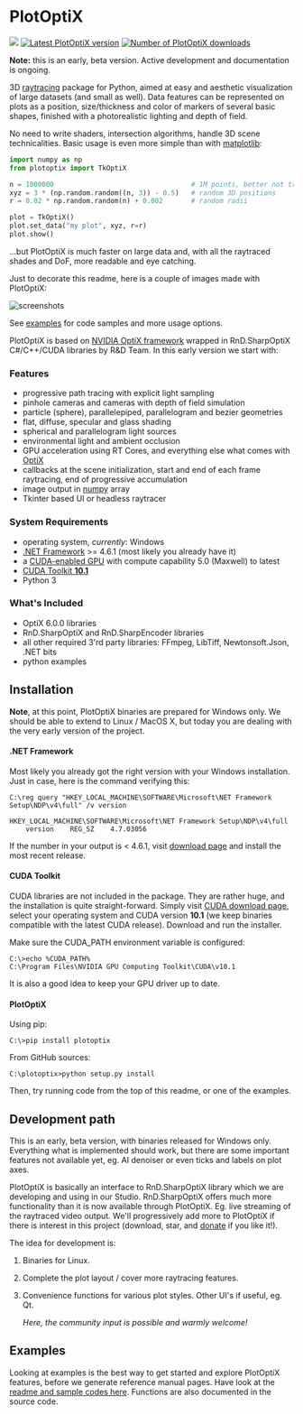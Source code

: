 # PlotOptiX

<a href="https://www.paypal.com/cgi-bin/webscr?cmd=_s-xclick&hosted_button_id=RG47ZEL5GKLNA&source=url"><img src="https://img.shields.io/badge/support%20project-paypal-brightgreen.svg"></a>
<a href="https://pypi.org/project/plotoptix/"><img alt="Latest PlotOptiX version" src="https://img.shields.io/pypi/v/plotoptix.svg" /></a>
<a href="https://pypi.org/project/plotoptix/"><img alt="Number of PlotOptiX downloads" src="https://img.shields.io/pypi/dw/plotoptix.svg" /></a>

**Note:** this is an early, beta version. Active development and documentation is ongoing.

3D [raytracing](https://en.wikipedia.org/wiki/Ray_tracing_(graphics)) package for Python, aimed at easy and aesthetic visualization of large datasets (and small as well). Data features can be represented on plots as a position, size/thickness and color of markers of several basic shapes, finished with a photorealistic lighting and depth of field.

No need to write shaders, intersection algorithms, handle 3D scene technicalities. Basic usage is even more simple than with [matplotlib](https://matplotlib.org/):

```python
import numpy as np
from plotoptix import TkOptiX

n = 1000000                                  # 1M points, better not try this with matplotlib
xyz = 3 * (np.random.random((n, 3)) - 0.5)   # random 3D positions
r = 0.02 * np.random.random(n) + 0.002       # random radii

plot = TkOptiX()
plot.set_data("my plot", xyz, r=r)
plot.show()
```

...but PlotOptiX is much faster on large data and, with all the raytraced shades and DoF, more readable and eye catching.

Just to decorate this readme, here is a couple of images made with PlotOptiX:

![screenshots](https://github.com/robertsulej/plotoptix/blob/master/screenshots.jpg "PlotOptiX screenshots")

See [examples](https://github.com/rnd-team-dev/plotoptix/tree/master/examples) for code samples and more usage options.

PlotOptiX is based on [NVIDIA OptiX framework](https://developer.nvidia.com/optix) wrapped in RnD.SharpOptiX C#/C++/CUDA libraries
by R&D Team. In this early version we start with:

### Features

- progressive path tracing with explicit light sampling
- pinhole cameras and cameras with depth of field simulation
- particle (sphere), parallelepiped, parallelogram and bezier geometries
- flat, diffuse, specular and glass shading
- spherical and parallelogram light sources
- environmental light and ambient occlusion
- GPU acceleration using RT Cores, and everything else what comes with [OptiX](https://developer.nvidia.com/optix)
- callbacks at the scene initialization, start and end of each frame raytracing, end of progressive accumulation
- image output in [numpy](http://www.numpy.org/) array
- Tkinter based UI or headless raytracer

### System Requirements

- operating system, *currently*: Windows
- [.NET Framework](https://dotnet.microsoft.com/download/dotnet-framework) >= 4.6.1 (most likely you already have it)
- a [CUDA-enabled GPU](https://developer.nvidia.com/cuda-gpus) with compute capability 5.0 (Maxwell) to latest
- [CUDA Toolkit **10.1**](https://developer.nvidia.com/cuda-downloads)
- Python 3

### What's Included

- OptiX 6.0.0 libraries
- RnD.SharpOptiX and RnD.SharpEncoder libraries
- all other required 3'rd party libraries: FFmpeg, LibTiff, Newtonsoft.Json, .NET bits
- python examples


## Installation

**Note**, at this point, PlotOptiX binaries are prepared for Windows only. We should be able to extend to Linux / MacOS X, but today you are dealing with the very early version of the project.

#### .NET Framework

Most likely you already got the right version with your Windows installation. Just in case, here is the command verifying this:

```shell session
C:\reg query "HKEY_LOCAL_MACHINE\SOFTWARE\Microsoft\NET Framework Setup\NDP\v4\full" /v version

HKEY_LOCAL_MACHINE\SOFTWARE\Microsoft\NET Framework Setup\NDP\v4\full
    version    REG_SZ    4.7.03056
```
If the number in your output is < 4.6.1, visit [download page](https://dotnet.microsoft.com/download/dotnet-framework) and install the most recent release.

#### CUDA Toolkit

CUDA libraries are not included in the package. They are rather huge, and the installation is quite straight-forward. Simply visit [CUDA download page](https://developer.nvidia.com/cuda-downloads), select your operating system and CUDA version **10.1** (we keep binaries compatible with the latest CUDA release). Download and run the installer.

Make sure the CUDA_PATH environment variable is configured:

```shell session
C:\>echo %CUDA_PATH%
C:\Program Files\NVIDIA GPU Computing Toolkit\CUDA\v10.1
```
It is also a good idea to keep your GPU driver up to date.

#### PlotOptiX

Using pip:

```shell session
C:\>pip install plotoptix
```

From GitHub sources:

```shell session
C:\plotoptix>python setup.py install
```

Then, try running code from the top of this readme, or one of the examples.

## Development path

This is an early, beta version, with binaries released for Windows only. Everything what is implemented should work, but there are some important features not available yet, eg. AI denoiser or even ticks and labels on plot axes.

PlotOptiX is basically an interface to RnD.SharpOptiX library which we are developing and using in our Studio. RnD.SharpOptiX offers much more functionality than it is now available through PlotOptiX. Eg. live streaming of the raytraced video output. We'll progressively add more to PlotOptiX if there is interest in this project (download, star, and <a href="https://www.paypal.com/cgi-bin/webscr?cmd=_s-xclick&hosted_button_id=RG47ZEL5GKLNA&source=url">donate</a> if you like it!).

The idea for development is:

1. Binaries for Linux.
2. Complete the plot layout / cover more raytracing features.
3. Convenience functions for various plot styles. Other UI's if useful, eg. Qt.

   *Here, the community input is possible and warmly welcome!*

## Examples

Looking at examples is the best way to get started and explore PlotOptiX features, before we generate reference manual pages. Have look at the <a href="https://github.com/rnd-team-dev/plotoptix/tree/master/examples">readme and sample codes here</a>. Functions are also documented in the source code.
